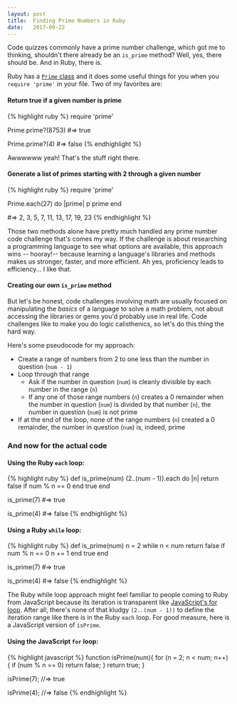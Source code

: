 ```yaml
---
layout: post
title:  Finding Prime Numbers in Ruby
date:   2017-09-22
---
```


Code quizzes commonly have a prime number challenge, which got me to thinking, shouldn't there already be an `is_prime` method? Well, yes, there should be. And in Ruby, there is.

Ruby has a <a href="https://ruby-doc.org/stdlib-1.9.3/libdoc/prime/rdoc/Prime.html" target="_blank" rel="noopener">`Prime` class</a> and it does some useful things for you when you `require 'prime'` in your file. Two of my favorites are:

#### Return true if a given number is prime

{% highlight ruby %}
require 'prime'

Prime.prime?(8753)
#=> true

Prime.prime?(4)
#=> false
{% endhighlight %}

Awwwwww yeah! That's the stuff right there.

#### Generate a list of primes starting with 2 through a given number

{% highlight ruby %}
require 'prime'

Prime.each(27) do |prime|
  p prime
end

#=> 2, 3, 5, 7, 11, 13, 17, 19, 23
{% endhighlight %}

Those two methods alone have pretty much handled any prime number code challenge that's comes my way. If the challenge is about researching a programming language to see what options are available, this approach wins -- hooray!-- because learning a language's libraries and methods makes us stronger, faster, and more efficient. Ah yes, proficiency leads to efficiency... I like that.

#### Creating our own `is_prime` method

But let's be honest, code challenges involving math are usually focused on manipulating the <em>basics</em> of a language to solve a math problem, not about accessing the libraries or gems you'd probably use in real life. Code challenges like to make you do logic calisthenics, so let's do this thing the hard way.

Here's some pseudocode for my approach:

- Create a range of numbers from 2 to one less than the number in question (`num - 1`)
- Loop through that range
  - Ask if the number in question (`num`) is cleanly divisible by each number in the range (`n`)
  - If any one of those range numbers (`n`) creates a 0 remainder when the number in question (`num`) is divided by that number (`n`), the number in question (`num`) is not prime
- If at the end of the loop, none of the range numbers (`n`) created a 0 remainder, the number in question (`num`) is, indeed, prime


### And now for the actual code

#### Using the Ruby `each` loop:


{% highlight ruby %}
def is_prime(num)
  (2..(num - 1)).each do |n|
    return false if num % n == 0
  end
  true
end

is_prime(7)
#=> true

is_prime(4)
#=> false
{% endhighlight %}

#### Using a Ruby `while` loop:

{% highlight ruby %}
def is_prime(num)
  n = 2
  while n < num
    return false if num % n == 0
    n += 1
  end
  true
end

is_prime(7)
#=> true

is_prime(4)
#=> false
{% endhighlight %}

The Ruby while loop approach might feel familiar to people coming to Ruby from JavaScript because its iteration is transparent like <a href="https://www.w3schools.com/js/js_loop_for.asp" rel="noopener" target="_blank">JavaScript's for loop</a>. After all, there's none of that kludgy `(2..(num - 1))` to define the iteration range like there is in the Ruby `each` loop. For good measure, here is a JavaScript version of `isPrime`.

#### Using the JavaScript `for` loop:

{% highlight javascript %}
function isPrime(num){
  for (n = 2; n < num; n++) {
    if (num % n == 0) return false;
  }
  return true;
}

isPrime(7);
//=> true

isPrime(4);
//=> false
{% endhighlight %}